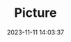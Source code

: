---
weight: 1
images:
- /images/edited/43.jpeg
title: Picture
date: 2023-11-11 14:03:37
tags:
- luminar
- work
---